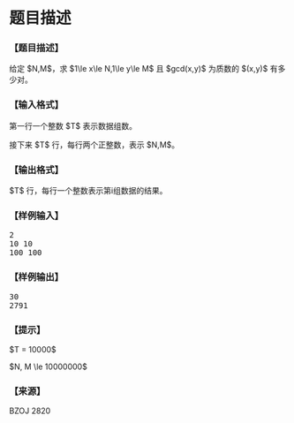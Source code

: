 # 题目描述


<h3>
【题目描述】
</h3>
<p>
给定 $N,M$，求 $1\le x\le N,1\le y\le M$ 且 $gcd(x,y)$ 为质数的 $(x,y)$ 有多少对。
</p>
<h3>
【输入格式】
</h3>
<p>
第一行一个整数 $T$ 表示数据组数。
</p>
<p>
接下来 $T$ 行，每行两个正整数，表示 $N,M$。
</p>
<h3>
【输出格式】
</h3>
<p>
$T$ 行，每行一个整数表示第i组数据的结果。
</p>
<h3>
【样例输入】
</h3>
<pre>2
10 10
100 100
</pre>
<h3>
【样例输出】
</h3>
<pre>30
2791
</pre>
<h3>
【提示】
</h3>
<p>
$T = 10000$
</p>
<p>
$N, M \le 10000000$
</p>
<h3>
【来源】
</h3>
<p>
BZOJ 2820
</p>
